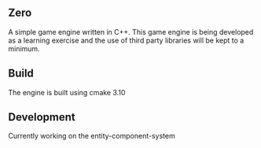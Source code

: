 ## Zero
A simple game engine written in C++. This game engine is being developed as a 
learning exercise and the use of third party libraries will be kept to a minimum. 

## Build
The engine is built using cmake 3.10

## Development
Currently working on the entity-component-system
